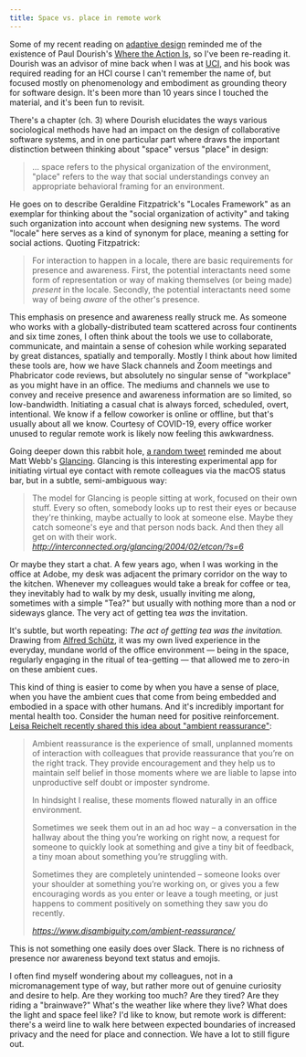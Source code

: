 ```yaml
---
title: Space vs. place in remote work
---
```


Some of my recent reading on [adaptive design](https://medium.com/a-chair-in-a-room/architecture-and-interaction-design-via-adaptation-and-hackability-a51204564a1d) reminded me of the existence of Paul Dourish's [Where the Action Is](https://mitpress.mit.edu/books/where-action), so I've been re-reading it. Dourish was an advisor of mine back when I was at [UCI](https://uci.edu/), and his book was required reading for an HCI course I can't remember the name of, but focused mostly on phenomenology and embodiment as grounding theory for software design. It's been more than 10 years since I touched the material, and it's been fun to revisit.

There's a chapter (ch. 3) where Dourish elucidates the ways various sociological methods have had an impact on the design of collaborative software systems, and in one particular part where draws the important distinction between thinking about "space" versus "place" in design:

> ... space refers to the physical organization of the environment, "place" refers to the way that social understandings convey an appropriate behavioral framing for an environment.

He goes on to describe Geraldine Fitzpatrick's "Locales Framework" as an exemplar for thinking about the "social organization of activity" and taking such organization into account when designing new systems. The word "locale" here serves as a kind of synonym for place, meaning a setting for social actions. Quoting Fitzpatrick:

> For interaction to happen in a locale, there are basic requirements for presence and awareness. First, the potential interactants need some form of representation or way of making themselves (or being made) _present_ in the locale. Secondly, the potential interactants need some way of being _aware_ of the other's presence.

This emphasis on presence and awareness really struck me. As someone who works with a globally-distributed team scattered across four continents and six time zones, I often think about the tools we use to collaborate, communicate, and maintain a sense of cohesion while working separated by great distances, spatially and temporally. Mostly I think about how limited these tools are, how we have Slack channels and Zoom meetings and Phabricator code reviews, but absolutely no singular sense of "workplace" as you might have in an office. The mediums and channels we use to convey and receive presence and awareness information are so limited, so low-bandwidth. Initiating a casual chat is always forced, scheduled, overt, intentional. We know if a fellow coworker is online or offline, but that's usually about all we know. Courtesy of COVID-19, every office worker unused to regular remote work is likely now feeling this awkwardness.

Going deeper down this rabbit hole, [a random tweet](https://twitter.com/tomskitomski/status/1316842751237988353) reminded me about Matt Webb's [Glancing](http://interconnected.org/glancing/2004/02/etcon/). Glancing is this interesting experimental app for initiating virtual eye contact with remote colleagues via the macOS status bar, but in a subtle, semi-ambiguous way:

<blockquote class="quoteback" darkmode="" data-title="Glancing%20ETech%202004%3A%20slide%206" data-author="" cite="http://interconnected.org/glancing/2004/02/etcon/?s=6">
The model for Glancing is people sitting at work, focused on their own stuff. Every so often, somebody looks up to rest their eyes or because they're thinking, maybe actually to look at someone else. Maybe they catch someone's eye and that person nods back. And then they all get on with their work.
<footer> <cite><a href="http://interconnected.org/glancing/2004/02/etcon/?s=6">http://interconnected.org/glancing/2004/02/etcon/?s=6</a></cite></footer>
</blockquote>

Or maybe they start a chat. A few years ago, when I was working in the office at Adobe, my desk was adjacent the primary corridor on the way to the kitchen. Whenever my colleagues would take a break for coffee or tea, they inevitably had to walk by my desk, usually inviting me along, sometimes with a simple "Tea?" but usually with nothing more than a nod or sideways glance. The very act of getting tea _was_ the invitation.

It's subtle, but worth repeating: _The act of getting tea was the invitation._ Drawing from [Alfred Schütz](https://en.wikipedia.org/wiki/Alfred_Sch%C3%BCtz), it was my own lived experience in the everyday, mundane world of the office environment — being in the space, regularly engaging in the ritual of tea-getting — that allowed me to zero-in on these ambient cues.

This kind of thing is easier to come by when you have a sense of place, when you have the ambient cues that come from being embedded and embodied in a space with other humans. And it's incredibly important for mental health too. Consider the human need for positive reinforcement. [Leisa Reichelt recently shared this idea about "ambient reassurance"](https://www.disambiguity.com/ambient-reassurance/):

<blockquote class="quoteback" darkmode="" data-title="Ambient%20Reassurance" data-author="" cite="https://www.disambiguity.com/ambient-reassurance/">
<p>Ambient reassurance is the experience of small, unplanned moments of interaction with colleagues that provide reassurance that you’re on the right track. They provide encouragement and they help us to maintain self belief in those moments where we are liable to lapse into unproductive self doubt or imposter syndrome.</p>

<p>In hindsight I realise, these moments flowed naturally in an office environment.</p>

<p>Sometimes we seek them out in an ad hoc way – a conversation in the hallway about the thing you’re working on right now, a request for someone to quickly look at something and give a tiny bit of feedback, a tiny moan about something you’re struggling with.</p>

<p>Sometimes they are completely unintended – someone looks over your shoulder at something you’re working on, or gives you a few encouraging words as you enter or leave a tough meeting, or just happens to comment positively on something they saw you do recently.</p>
<footer><cite> <a href="https://www.disambiguity.com/ambient-reassurance/">https://www.disambiguity.com/ambient-reassurance/</a></cite></footer>
</blockquote>

This is not something one easily does over Slack. There is no richness of presence nor awareness beyond text status and emojis.

I often find myself wondering about my colleagues, not in a micromanagement type of way, but rather more out of genuine curiosity and desire to help. Are they working too much? Are they tired? Are they riding a "brainwave?" What's the weather like where they live? What does the light and space feel like? I'd like to know, but remote work is different: there's a weird line to walk here between expected boundaries of increased privacy and the need for place and connection. We have a lot to still figure out.

<script note="" src="https://cdn.jsdelivr.net/gh/Blogger-Peer-Review/quotebacks@1/quoteback.js"></script>